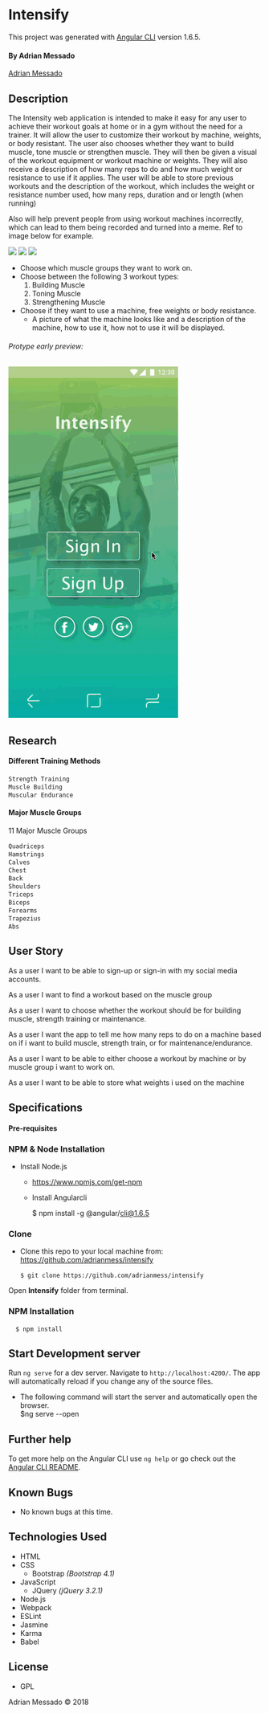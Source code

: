 # Intensify

This project was generated with [Angular CLI](https://github.com/angular/angular-cli) version 1.6.5.

#### By Adrian Messado
[Adrian Messado](https://github.com/adrianmess)

## Description

The Intensity web application is intended to make it easy for any user to achieve their workout goals at home or in a gym without the need for a trainer. It will allow the user to customize their workout by machine, weights, or body resistant. The user also chooses whether they want to build muscle, tone muscle or strengthen muscle. They will then be given a visual of the workout equipment or workout machine or weights. They will also receive a description of how many reps to do and how much weight or resistance to use if it applies. The user will be able to store previous workouts and the description of the workout, which includes the weight or resistance number used, how many reps, duration and or length (when running)

Also will help prevent people from using workout machines incorrectly, which can lead to them being recorded and turned into a meme. Ref to image below for example.

<img src="https://media.giphy.com/media/vYNtXYafKufde/giphy.gif" height="100">
<img src="https://media.giphy.com/media/Ye3jIvHlhzdSw/giphy.gif" height="100">
<img src="https://media.giphy.com/media/hpqeJ2vEHOMTe/giphy.gif" height="100">




* Choose which muscle groups they want to work on.
* Choose between the following 3 workout types:
  1. Building Muscle
  1. Toning Muscle
  1. Strengthening Muscle
* Choose if they want to use a machine, free weights or body resistance.
  * A picture of what the machine looks like and a description of the machine, how to use it, how not to use it will be displayed.


###### Protype early preview:<br>
<img src="/src/assets/img/github/small-preview.gif">

## Research

#### Different Training Methods
    Strength Training
    Muscle Building
    Muscular Endurance


#### Major Muscle Groups

11 Major Muscle Groups

    Quadriceps
    Hamstrings
    Calves
    Chest
    Back
    Shoulders
    Triceps
    Biceps
    Forearms
    Trapezius
    Abs



## User Story
As a user I want to be able to sign-up or sign-in with my social media accounts.

As a user I want to find a workout based on the muscle group

As a user I want to choose whether the workout should be for building muscle, strength training or maintenance.

As a user I want the app to tell me how many reps to do on a machine based on if i want to build muscle, strength train, or for maintenance/endurance.

As a user I want to be able to either choose a workout by machine or by muscle group i want to work on.

As a user I want to be able to store what weights i used on the machine

## Specifications

<!-- ## Setup/Installation Requirements
* To view project code, _clone repository from_
* To view project, _open in web browser_
  *  https://adrianmess.github.io/intensify -->


#### Pre-requisites

### NPM & Node Installation
* Install Node.js
  * https://www.npmjs.com/get-npm


  * Install Angularcli

      $ npm install -g @angular/cli@1.6.5


### Clone
  * Clone this repo to your local machine from: https://github.com/adrianmess/intensify

        $ git clone https://github.com/adrianmess/intensify

Open **Intensify** folder from terminal.


### NPM Installation
      $ npm install

## Start Development server

Run `ng serve` for a dev server. Navigate to `http://localhost:4200/`. The app will automatically reload if you change any of the source files.

* The following command will start the server and automatically open the browser.      
      $ng serve --open

## Further help

To get more help on the Angular CLI use `ng help` or go check out the [Angular CLI README](https://github.com/angular/angular-cli/blob/master/README.md).

## Known Bugs
  * No known bugs at this time.


## Technologies Used

* HTML
* CSS
  * Bootstrap _(Bootstrap 4.1)_
* JavaScript
  * JQuery _(jQuery 3.2.1)_
* Node.js
* Webpack
* ESLint
* Jasmine
* Karma
* Babel

## License

* GPL

Adrian Messado © 2018

<link rel="stylesheet"  href="https://cdnjs.cloudflare.com/ajax/libs/github-markdown-css/2.10.0/github-markdown.css"><style>


.flex-container {
  display: flex;
}

</style>

